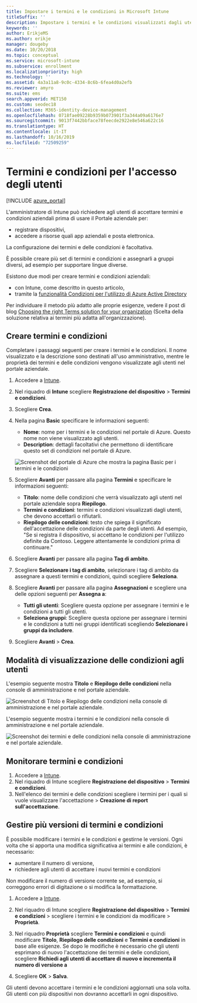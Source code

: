 ```yaml
---
title: Impostare i termini e le condizioni in Microsoft Intune
titleSuffix: ''
description: Impostare i termini e le condizioni visualizzati dagli utenti nel portale aziendale per Intune.
keywords: ''
author: ErikjeMS
ms.author: erikje
manager: dougeby
ms.date: 10/20/2018
ms.topic: conceptual
ms.service: microsoft-intune
ms.subservice: enrollment
ms.localizationpriority: high
ms.technology: ''
ms.assetid: 4a3a11a8-9c0c-4334-8c6b-6fea4d0a2efb
ms.reviewer: amyro
ms.suite: ems
search.appverid: MET150
ms.custom: seodec18
ms.collection: M365-identity-device-management
ms.openlocfilehash: 0718fae09228b9359b073901f3a344a09a6176e7
ms.sourcegitcommit: 9013f7442bbface78feecde2922e8e546a622c16
ms.translationtype: HT
ms.contentlocale: it-IT
ms.lasthandoff: 10/16/2019
ms.locfileid: "72509259"
---
```

# <a name="terms-and-conditions-for-user-access"></a>Termini e condizioni per l'accesso degli utenti

[!INCLUDE [azure_portal](../includes/azure_portal.md)]

L'amministratore di Intune può richiedere agli utenti di accettare termini e condizioni aziendali prima di usare il Portale aziendale per:
- registrare dispositivi,
- accedere a risorse quali app aziendali e posta elettronica.

La configurazione dei termini e delle condizioni è facoltativa.

È possibile creare più set di termini e condizioni e assegnarli a gruppi diversi, ad esempio per supportare lingue diverse.

Esistono due modi per creare termini e condizioni aziendali:
- con Intune, come descritto in questo articolo,
- tramite la [funzionalità Condizioni per l'utilizzo di Azure Active Directory](https://docs.microsoft.com/azure/active-directory/governance/active-directory-tou)

Per individuare il metodo più adatto alle proprie esigenze, vedere il post di blog [Choosing the right Terms solution for your organization](https://go.microsoft.com/fwlink/?linkid=2010506&clcid=0x409) (Scelta della soluzione relativa ai termini più adatta all'organizzazione). 

## <a name="create-terms-and-conditions"></a>Creare termini e condizioni
Completare i passaggi seguenti per creare i termini e le condizioni. Il nome visualizzato e la descrizione sono destinati all'uso amministrativo, mentre le proprietà dei termini e delle condizioni vengono visualizzate agli utenti nel portale aziendale.

1. Accedere a [Intune](https://go.microsoft.com/fwlink/?linkid=2090973).
2. Nel riquadro di **Intune** scegliere **Registrazione del dispositivo** > **Termini e condizioni**.
3. Scegliere **Crea**.
4. Nella pagina **Basic** specificare le informazioni seguenti:

   - **Nome**: nome per i termini e le condizioni nel portale di Azure. Questo nome non viene visualizzato agli utenti.
   - **Description**: dettagli facoltativi che permettono di identificare questo set di condizioni nel portale di Azure.

    ![Screenshot del portale di Azure che mostra la pagina Basic per i termini e le condizioni](./media/terms-and-conditions-create/terms-basics-page.png)

5. Scegliere **Avanti** per passare alla pagina **Termini** e specificare le informazioni seguenti:

   - **Titolo**: nome delle condizioni che verrà visualizzato agli utenti nel portale aziendale sopra **Riepilogo**.
   - **Termini e condizioni**: termini e condizioni visualizzati dagli utenti, che devono accettarli o rifiutarli.
   - **Riepilogo delle condizioni**: testo che spiega il significato dell'accettazione delle condizioni da parte degli utenti. Ad esempio, "Se si registra il dispositivo, si accettano le condizioni per l'utilizzo definite da Contoso. Leggere attentamente le condizioni prima di continuare."

6. Scegliere **Avanti** per passare alla pagina **Tag di ambito**.

7. Scegliere **Selezionare i tag di ambito**, selezionare i tag di ambito da assegnare a questi termini e condizioni, quindi scegliere **Seleziona**. 

8. Scegliere **Avanti** per passare alla pagina **Assegnazioni** e scegliere una delle opzioni seguenti per **Assegna a**:
    - **Tutti gli utenti**: Scegliere questa opzione per assegnare i termini e le condizioni a tutti gli utenti.
    - **Seleziona gruppi**: Scegliere questa opzione per assegnare i termini e le condizioni a tutti nei gruppi identificati scegliendo **Selezionare i gruppi da includere**.

9. Scegliere **Avanti** > **Crea**.

## <a name="see-how-terms-are-displayed-to-your-users"></a>Modalità di visualizzazione delle condizioni agli utenti
L'esempio seguente mostra **Titolo** e **Riepilogo delle condizioni** nella console di amministrazione e nel portale aziendale.

![Screenshot di Titolo e Riepilogo delle condizioni nella console di amministrazione e nel portale aziendale.](./media/terms-and-conditions-create/terms-summary-terms.png)

L'esempio seguente mostra i termini e le condizioni nella console di amministrazione e nel portale aziendale.

![Screenshot dei termini e delle condizioni nella console di amministrazione e nel portale aziendale.](./media/terms-and-conditions-create/terms-properties-terms.png)


## <a name="monitor-terms-and-conditions"></a>Monitorare termini e condizioni

1. Accedere a [Intune](https://go.microsoft.com/fwlink/?linkid=2090973). 
1. Nel riquadro di Intune scegliere **Registrazione del dispositivo** > **Termini e condizioni**.
2. Nell'elenco dei termini e delle condizioni scegliere i termini per i quali si vuole visualizzare l'accettazione > **Creazione di report sull'accettazione**.

## <a name="work-with-multiple-versions-of-terms-and-conditions"></a>Gestire più versioni di termini e condizioni
È possibile modificare i termini e le condizioni e gestirne le versioni. Ogni volta che si apporta una modifica significativa ai termini e alle condizioni, è necessario:
- aumentare il numero di versione,
- richiedere agli utenti di accettare i nuovi termini e condizioni

Non modificare il numero di versione corrente se, ad esempio, si correggono errori di digitazione o si modifica la formattazione.

1. Accedere a [Intune](https://go.microsoft.com/fwlink/?linkid=2090973).

2. Nel riquadro di Intune scegliere **Registrazione del dispositivo** > **Termini e condizioni** > scegliere i termini e le condizioni da modificare > **Proprietà**.

4. Nel riquadro **Proprietà** scegliere **Termini e condizioni** e quindi modificare **Titolo**, **Riepilogo delle condizioni** e **Termini e condizioni** in base alle esigenze. Se dopo le modifiche è necessario che gli utenti esprimano di nuovo l'accettazione dei termini e delle condizioni, scegliere **Richiedi agli utenti di accettare di nuovo e incrementa il numero di versione a**

4. Scegliere **OK** > **Salva**.

Gli utenti devono accettare i termini e le condizioni aggiornati una sola volta. Gli utenti con più dispositivi non dovranno accettarli in ogni dispositivo.
